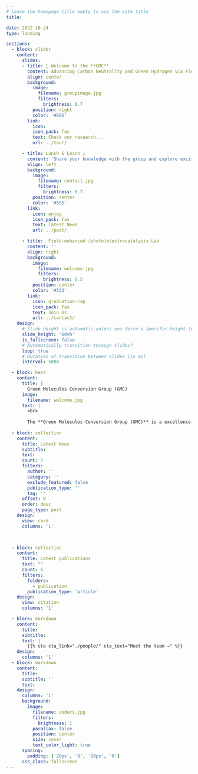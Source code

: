 ```yaml
---
# Leave the homepage title empty to use the site title
title: 

date: 2022-10-24
type: landing

sections:
  - block: slider
    content:
      slides:
      - title: 👋 Welcome to the **GMC**
        content: Advancing Carbon Neutrality and Green Hydrogen via Field-Enhanced Electrolysis.
        align: center
        background:
          image:
            filename: groupimage.jpg
            filters:
              brightness: 0.7
          position: right
          color: '#666'
        link:
          icon: 
          icon_pack: fas
          text: Check our research...
          url: ../tour/

      - title: Lunch & Learn ☕️
        content: 'Share your knowledge with the group and explore exciting new topics together!'
        align: left
        background:
          image:
            filename: contact.jpg
            filters:
              brightness: 0.7
          position: center
          color: '#555'
        link:
          icon: enjoy
          icon_pack: fas
          text: latest News
          url: ../post/

      - title:  Field-enhanced (photo)electrocatalysis Lab
        content: ''
        align: right
        background:
          image:
            filename: welcome.jpg
            filters:
              brightness: 0.5
          position: center
          color: '#333'
        link:
          icon: graduation-cap
          icon_pack: fas
          text: Join Us
          url: ../contact/
    design:
      # Slide height is automatic unless you force a specific height (e.g. '400px')
      slide_height: '60vh'
      is_fullscreen: false
      # Automatically transition through slides?
      loop: true
      # Duration of transition between slides (in ms)
      interval: 5000

  - block: hero
    content:
      title: |
        Green Molecules Conversion Group (GMC)
      image:
        filename: welcome.jpg
      text: |
        <br>
        
        The **Green Molecules Conversion Group (GMC)** is a excellence group for field-enhanced (photo)electrochemistry research, teaching, and practice since its founding in 2024.
  
  - block: collection
    content:
      title: Latest News
      subtitle:
      text:
      count: 5
      filters:
        author: ''
        category: ''
        exclude_featured: false
        publication_type: ''
        tag: ''
      offset: 0
      order: desc
      page_type: post
    design:
      view: card
      columns: '1'
  


  - block: collection
    content:
      title: Latest publications
      text: ""
      count: 5
      filters:
        folders:
          - publication
        publication_type: 'article'
    design:
      view: citation
      columns: '1'

  - block: markdown
    content:
      title:
      subtitle:
      text: |
        {{% cta cta_link="./people/" cta_text="Meet the team →" %}}
    design:
      columns: '1'
  - block: markdown
    content:
      title:
      subtitle: ''
      text:
    design:
      columns: '1'
      background:
        image: 
          filename: coders.jpg
          filters:
            brightness: 1
          parallax: false
          position: center
          size: cover
          text_color_light: true
      spacing:
        padding: ['20px', '0', '20px', '0']
      css_class: fullscreen      
---
```

